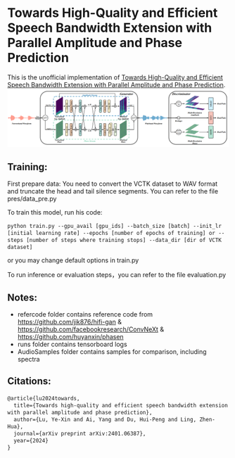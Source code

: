 # Towards High-Quality and Efficient Speech Bandwidth Extension with Parallel Amplitude and Phase Prediction
This is the unofficial implementation of [Towards High-Quality and Efficient Speech Bandwidth Extension with Parallel Amplitude and Phase Prediction](https://arxiv.org/abs/2401.06387). 
![](apbwe.png)


## Training:

First prepare data: You need to convert the VCTK dataset to WAV format and truncate the head and tail silence segments. You can refer to the file pres/data_pre.py

To train this model, run his code:

```
python train.py --gpu_avail [gpu_ids] --batch_size [batch] --init_lr [initial learning rate] --epochs [number of epochs of training] or --steps [number of steps where training stops] --data_dir [dir of VCTK dataset]
```
or you may change default options in train.py

To run inference or evaluation steps，you can refer to the file evaluation.py


## Notes:
* refercode folder contains reference code from https://github.com/jik876/hifi-gan & https://github.com/facebookresearch/ConvNeXt & https://github.com/huyanxin/phasen
* runs folder contains tensorboard logs
* AudioSamples folder contains samples for comparison, including spectra

## Citations:
```
@article{lu2024towards,
  title={Towards high-quality and efficient speech bandwidth extension with parallel amplitude and phase prediction},
  author={Lu, Ye-Xin and Ai, Yang and Du, Hui-Peng and Ling, Zhen-Hua},
  journal={arXiv preprint arXiv:2401.06387},
  year={2024}
}

```

